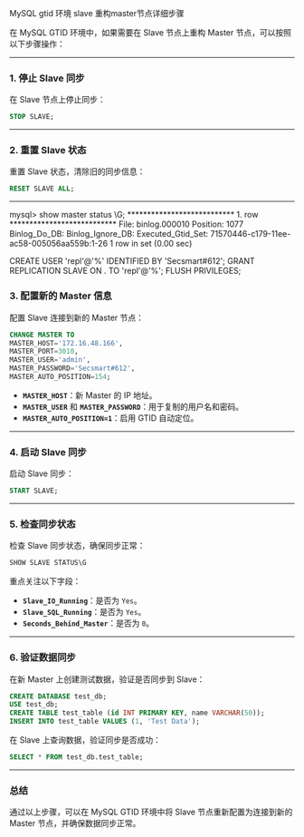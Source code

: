 MySQL gtid 环境 
slave 重构master节点详细步骤



在 MySQL GTID 环境中，如果需要在 Slave 节点上重构 Master 节点，可以按照以下步骤操作：

---

### **1. 停止 Slave 同步**
在 Slave 节点上停止同步：
```sql
STOP SLAVE;
```

---

### **2. 重置 Slave 状态**
重置 Slave 状态，清除旧的同步信息：
```sql
RESET SLAVE ALL;
```

---
mysql> show master status \G;
*************************** 1. row ***************************
             File: binlog.000010
         Position: 1077
     Binlog_Do_DB: 
 Binlog_Ignore_DB: 
Executed_Gtid_Set: 71570446-c179-11ee-ac58-005056aa559b:1-26
1 row in set (0.00 sec)

CREATE USER 'repl'@'%' IDENTIFIED BY 'Secsmart#612';
GRANT REPLICATION SLAVE ON *.* TO 'repl'@'%';
FLUSH PRIVILEGES;


### **3. 配置新的 Master 信息**
配置 Slave 连接到新的 Master 节点：
```sql
CHANGE MASTER TO
MASTER_HOST='172.16.48.166',
MASTER_PORT=3010,
MASTER_USER='admin',
MASTER_PASSWORD='Secsmart#612',
MASTER_AUTO_POSITION=154;
```

- **`MASTER_HOST`**：新 Master 的 IP 地址。
- **`MASTER_USER`** 和 **`MASTER_PASSWORD`**：用于复制的用户名和密码。
- **`MASTER_AUTO_POSITION=1`**：启用 GTID 自动定位。

---

### **4. 启动 Slave 同步**
启动 Slave 同步：
```sql
START SLAVE;
```

---

### **5. 检查同步状态**
检查 Slave 同步状态，确保同步正常：
```sql
SHOW SLAVE STATUS\G
```

重点关注以下字段：
- **`Slave_IO_Running`**：是否为 `Yes`。
- **`Slave_SQL_Running`**：是否为 `Yes`。
- **`Seconds_Behind_Master`**：是否为 `0`。

---

### **6. 验证数据同步**
在新 Master 上创建测试数据，验证是否同步到 Slave：
```sql
CREATE DATABASE test_db;
USE test_db;
CREATE TABLE test_table (id INT PRIMARY KEY, name VARCHAR(50));
INSERT INTO test_table VALUES (1, 'Test Data');
```

在 Slave 上查询数据，验证同步是否成功：
```sql
SELECT * FROM test_db.test_table;
```

---

### **总结**
通过以上步骤，可以在 MySQL GTID 环境中将 Slave 节点重新配置为连接到新的 Master 节点，并确保数据同步正常。